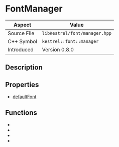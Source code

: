 # FontManager
| Aspect | Value |
| --- | --- |
| Source File | `libKestrel/font/manager.hpp` |
| C++ Symbol | `kestrel::font::manager` |
| Introduced | Version 0.8.0 |
## Description
## Properties

 - [defaultFont](defaultFont.md)

## Functions

 - [](addFont.md)
 - [](unloadAllFontsForImGui.md)
 - [](getFont.md)
 - [](loadAllFontsForImGui.md)

